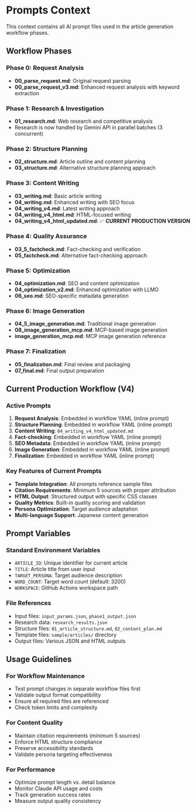 # Prompts Context

This context contains all AI prompt files used in the article generation workflow phases.

## Workflow Phases

### Phase 0: Request Analysis
- **00_parse_request.md**: Original request parsing
- **00_parse_request_v3.md**: Enhanced request analysis with keyword extraction

### Phase 1: Research & Investigation  
- **01_research.md**: Web research and competitive analysis
- Research is now handled by Gemini API in parallel batches (3 concurrent)

### Phase 2: Structure Planning
- **02_structure.md**: Article outline and content planning
- **03_structure.md**: Alternative structure planning approach

### Phase 3: Content Writing
- **03_writing.md**: Basic article writing
- **04_writing.md**: Enhanced writing with SEO focus
- **04_writing_v4.md**: Latest writing approach
- **04_writing_v4_html.md**: HTML-focused writing
- **04_writing_v4_html_updated.md**: ✅ **CURRENT PRODUCTION VERSION**

### Phase 4: Quality Assurance
- **03_5_factcheck.md**: Fact-checking and verification
- **05_factcheck.md**: Alternative fact-checking approach

### Phase 5: Optimization
- **04_optimization.md**: SEO and content optimization
- **04_optimization_v2.md**: Enhanced optimization with LLMO
- **06_seo.md**: SEO-specific metadata generation

### Phase 6: Image Generation
- **04_5_image_generation.md**: Traditional image generation
- **08_image_generation_mcp.md**: MCP-based image generation
- **image_generation_mcp.md**: MCP image generation reference

### Phase 7: Finalization
- **05_finalization.md**: Final review and packaging
- **07_final.md**: Final output preparation

## Current Production Workflow (V4)

### Active Prompts
1. **Request Analysis**: Embedded in workflow YAML (inline prompt)
2. **Structure Planning**: Embedded in workflow YAML (inline prompt)  
3. **Content Writing**: `04_writing_v4_html_updated.md`
4. **Fact-checking**: Embedded in workflow YAML (inline prompt)
5. **SEO Metadata**: Embedded in workflow YAML (inline prompt)
6. **Image Generation**: Embedded in workflow YAML (inline prompt)
7. **Finalization**: Embedded in workflow YAML (inline prompt)

### Key Features of Current Prompts
- **Template Integration**: All prompts reference sample files
- **Citation Requirements**: Minimum 5 sources with proper attribution
- **HTML Output**: Structured output with specific CSS classes
- **Quality Metrics**: Built-in quality scoring and validation
- **Persona Optimization**: Target audience adaptation
- **Multi-language Support**: Japanese content generation

## Prompt Variables

### Standard Environment Variables
- `ARTICLE_ID`: Unique identifier for current article
- `TITLE`: Article title from user input
- `TARGET_PERSONA`: Target audience description
- `WORD_COUNT`: Target word count (default: 3200)
- `WORKSPACE`: GitHub Actions workspace path

### File References
- Input files: `input_params.json`, `phase1_output.json`
- Research data: `research_results.json`
- Structure files: `01_article_structure.md`, `02_content_plan.md`
- Template files: `sample/articles/` directory
- Output files: Various JSON and HTML outputs

## Usage Guidelines

### For Workflow Maintenance
- Test prompt changes in separate workflow files first
- Validate output format compatibility
- Ensure all required files are referenced
- Check token limits and complexity

### For Content Quality
- Maintain citation requirements (minimum 5 sources)
- Enforce HTML structure compliance
- Preserve accessibility standards
- Validate persona targeting effectiveness

### For Performance
- Optimize prompt length vs. detail balance
- Monitor Claude API usage and costs
- Track generation success rates
- Measure output quality consistency